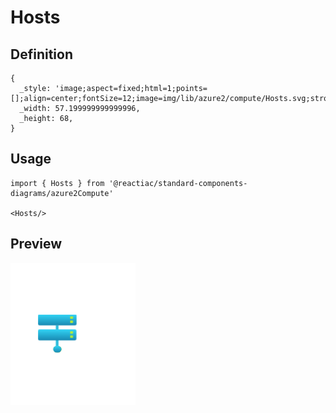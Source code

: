 # Hosts

## Definition

```
{
  _style: 'image;aspect=fixed;html=1;points=[];align=center;fontSize=12;image=img/lib/azure2/compute/Hosts.svg;strokeColor=none;',
  _width: 57.199999999999996,
  _height: 68,
}
```

## Usage

```
import { Hosts } from '@reactiac/standard-components-diagrams/azure2Compute'

<Hosts/>
```

## Preview

<img src="./hosts.png" width="200"/>
